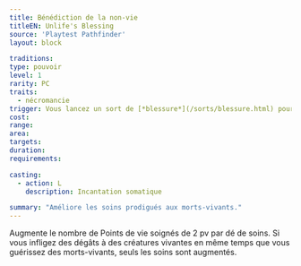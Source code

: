 ```yaml
---
title: Bénédiction de la non-vie
titleEN: Unlife's Blessing
source: 'Playtest Pathfinder'
layout: block

traditions:
type: pouvoir
level: 1
rarity: PC
traits:
  - nécromancie
trigger: Vous lancez un sort de [*blessure*](/sorts/blessure.html) pour soigner une créature morte-vivante.
cost: 
range: 
area: 
targets: 
duration: 
requirements: 

casting:
  - action: L
    description: Incantation somatique

summary: "Améliore les soins prodigués aux morts-vivants."
---
```

Augmente le nombre de Points de vie soignés de 2 pv par dé de soins. Si vous infligez des dégâts à des créatures vivantes en même temps que vous guérissez des morts-vivants, seuls les soins sont augmentés.
